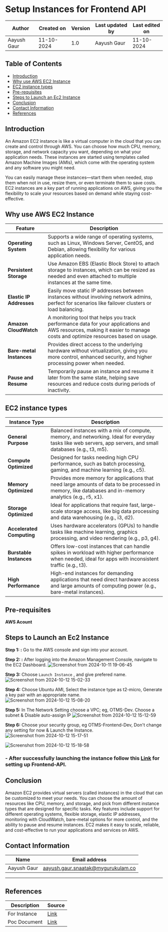 # Setup Instances for Frontend API

 
|   Author        |  Created on   |  Version   | Last updated by  | Last edited on |
| --------------- | --------------| -----------|----------------- | -------------- |
| Aayush Gaur |  11-10-2024  | 1.0 | Aayush Gaur  | 11-10-2024    |


## Table of Contents
+ [Introduction](#Introduction)
+ [Why use AWS EC2 Instance](#Why-use-AWS-EC2-Instance)
+ [EC2 instance types](#EC2-instance-types)
+ [Pre-requisites](#Pre-requisites)
+ [Steps to Launch an Ec2 Instance](#Steps-to-Launch-an-Ec2-Instance)
+ [Conclusion](#Conclusion)
+ [Contact Information](#Contact-Information)
+ [References](#References)
  

## Introduction
An Amazon EC2 instance is like a virtual computer in the cloud that you can create and control through AWS. You can choose how much CPU, memory, storage, and network capacity you want, depending on what your application needs. These instances are started using templates called Amazon Machine Images (AMIs), which come with the operating system and any software you might need.

You can easily manage these instances—start them when needed, stop them when not in use, resize them, or even terminate them to save costs. EC2 instances are a key part of running applications on AWS, giving you the flexibility to scale your resources based on demand while staying cost-effective.

## Why use AWS EC2 Instance
| Feature                 | Description                                                                                                                                                                |
|-------------------------|----------------------------------------------------------------------------------------------------------------------------------------------------------------------------|
| **Operating System**     | Supports a wide range of operating systems, such as Linux, Windows Server, CentOS, and Debian, allowing flexibility for various application needs.                          |
| **Persistent Storage**   | Use Amazon EBS (Elastic Block Store) to attach storage to instances, which can be resized as needed and even attached to multiple instances at the same time.               |
| **Elastic IP Addresses** | Easily move static IP addresses between instances without involving network admins, perfect for scenarios like failover clusters or load balancing.                         |
| **Amazon CloudWatch**    | A monitoring tool that helps you track performance data for your applications and AWS resources, making it easier to manage costs and optimize resources based on usage.     |
| **Bare-metal Instances** | Provides direct access to the underlying hardware without virtualization, giving you more control, enhanced security, and higher processing power when needed.               |
| **Pause and Resume**     | Temporarily pause an instance and resume it later from the same state, helping save resources and reduce costs during periods of inactivity.                                  |
## EC2 instance types
| Instance Type            | Description                                                                                                                                                 |
|--------------------------|-------------------------------------------------------------------------------------------------------------------------------------------------------------|
| **General Purpose**       | Balanced instances with a mix of compute, memory, and networking. Ideal for everyday tasks like web servers, app servers, and small databases (e.g., t3, m5). |
| **Compute Optimized**     | Designed for tasks needing high CPU performance, such as batch processing, gaming, and machine learning (e.g., c5).                                           |
| **Memory Optimized**      | Provides more memory for applications that need large amounts of data to be processed in memory, like databases and in-memory analytics (e.g., r5, x1).       |
| **Storage Optimized**     | Ideal for applications that require fast, large-scale storage access, like big data processing and data warehousing (e.g., i3, d2).                           |
| **Accelerated Computing** | Uses hardware accelerators (GPUs) to handle tasks like machine learning, graphics processing, and video rendering (e.g., p3, g4).                              |
| **Burstable Instances**   | Offers low-cost instances that can handle spikes in workload with higher performance when needed, ideal for apps with inconsistent traffic (e.g., t3).          |
| **High Performance**      | High-end instances for demanding applications that need direct hardware access and large amounts of computing power (e.g., bare-metal instances).               |

## Pre-requisites
**AWS Acount**

## Steps to Launch an Ec2 Instance
**Step 1: :** Go to the AWS console and sign into your account.
 
**Step 2: :** After logging into the Amazon Management Console, navigate to the EC2 Dashboard.
![Screenshot from 2024-10-11 19-06-45](https://github.com/user-attachments/assets/3f039af3-26d2-4803-b9d0-ace35254443e)

**Step 3:** Choose `Launch Instance` , and give prefered name.
![Screenshot from 2024-10-12 15-02-33](https://github.com/user-attachments/assets/2a1babff-1ba8-4944-8b43-ea604042179f)

**Step 4:** Choose Ubuntu AMI, Select the instance type as t2-micro, Generate a key pair with an appropriate name.
![Screenshot from 2024-10-12 15-08-20](https://github.com/user-attachments/assets/4ffd7abe-7763-4610-9de7-d2178f47c454)

**Step 5:** In The Network Setting choose a VPC; eg, OTMS-Dev. Choose a subnet & Disable auto-assign IP
![Screenshot from 2024-10-12 15-12-59](https://github.com/user-attachments/assets/453e95e1-74a7-40f9-a4b2-8cce9d26a412)

**Step 6:** Choose your security group, eg OTMS-Frontend-Dev, Don't change any setting for now & Launch the Instance.
![Screenshot from 2024-10-12 15-17-51](https://github.com/user-attachments/assets/5f1895c6-0352-4a6e-a337-6df5be70dc1f)

![Screenshot from 2024-10-12 15-18-58](https://github.com/user-attachments/assets/7da69dd6-f2ef-420e-a17b-73ff966a02af)

### - After successfully launching the instance follow this [**Link**](https://github.com/mygurukulam-p10/Documentation-P10-Snaatak/tree/main/OT%20MS%20Understanding/Frontend/Setup%20and%20run%20the%20App%20for%20POC%20) for setting up Frontend-API.

## Conclusion

Amazon EC2 provides virtual servers (called instances) in the cloud that can be customized to meet your needs. You can choose the amount of resources like CPU, memory, and storage, and pick from different instance types that are designed for specific tasks. Key features include support for different operating systems, flexible storage, elastic IP addresses, monitoring with CloudWatch, bare-metal options for more control, and the ability to pause and resume instances. EC2 makes it easy to scale, reliable, and cost-effective to run your applications and services on AWS.

## Contact Information
| Name | Email address |
| ---- | ------------- |
| Aayush Gaur | aayush.gaur.snaatak@mygurukulam.co |
***
## References
|  **Description** |   **Source** |
| ---------------- | ------------ |
| For Instance | [Link](https://aws.amazon.com/what-is/cloud-instances/#:~:text=You%20can%20run%20multiple%20virtual,of%20sharing%20and%20scaling%20resources.) |
| Poc Document | [Link](https://github.com/mygurukulam-p10/Documentation-P10-Snaatak/tree/main/OT%20MS%20Understanding/Frontend/Setup%20and%20run%20the%20App%20for%20POC%20) | 









